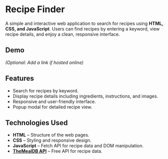 # Recipe Finder

A simple and interactive web application to search for recipes using **HTML, CSS, and JavaScript**. Users can find recipes by entering a keyword, view recipe details, and enjoy a clean, responsive interface.

## Demo

*(Optional: Add a link if hosted online)*

## Features

- Search for recipes by keyword.
- Display recipe details including ingredients, instructions, and images.
- Responsive and user-friendly interface.
- Popup modal for detailed recipe view.

## Technologies Used

- **HTML** – Structure of the web pages.
- **CSS** – Styling and responsive design.
- **JavaScript** – Fetch API for recipe data and DOM manipulation.
- **[TheMealDB API](https://www.themealdb.com/api.php)** – Free API for recipe data.
